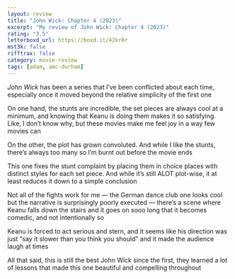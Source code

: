 ```yaml
---
layout: review
title: "John Wick: Chapter 4 (2023)"
excerpt: "My review of John Wick: Chapter 4 (2023)"
rating: "3.5"
letterboxd_url: https://boxd.it/42krRr
mst3k: false
rifftrax: false
category: movie-review
tags: [adam, amc-durham]
---
```


<i>John Wick</i> has been a series that I’ve been conflicted about each time, especially once it moved beyond the relative simplicity of the first one

On one hand, the stunts are incredible, the set pieces are always cool at a minimum, and knowing that Keanu is doing them makes it so satisfying. Like, I don’t know why, but these movies make me feel joy in a way few movies can

On the other, the plot has grown convoluted. And while I like the stunts, there’s always too many so I’m burnt out before the movie ends

This one fixes the stunt complaint by placing them in choice places with distinct styles for each set piece. And while it’s still ALOT plot-wise, it at least reduces it down to a simple conclusion

Not all of the fights work for me — the German dance club one looks cool but the narrative is surprisingly poorly executed — there’s a scene where Keanu falls down the stairs and it goes on sooo long that it becomes comedic, and not intentionally so

Keanu is forced to act serious and stern, and it seems like his direction was just “say it slower than you think you should” and it made the audience laugh at times

All that said, this is still the best John Wick since the first, they learned a lot of lessons that made this one beautiful and compelling throughout
